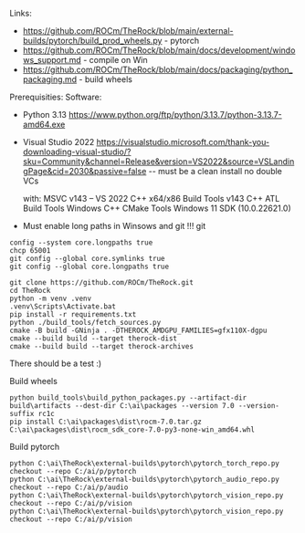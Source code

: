 Links:

- https://github.com/ROCm/TheRock/blob/main/external-builds/pytorch/build_prod_wheels.py - pytorch
- https://github.com/ROCm/TheRock/blob/main/docs/development/windows_support.md - compile on Win
- https://github.com/ROCm/TheRock/blob/main/docs/packaging/python_packaging.md - build wheels

Prerequisities:
 Software:
- Python 3.13 https://www.python.org/ftp/python/3.13.7/python-3.13.7-amd64.exe
- Visual Studio 2022 https://visualstudio.microsoft.com/thank-you-downloading-visual-studio/?sku=Community&channel=Release&version=VS2022&source=VSLandingPage&cid=2030&passive=false -- must be a clean install no double VCs

  with:
    MSVC v143 – VS 2022 C++ x64/x86 Build Tools
    v143 C++ ATL Build Tools
    Windows C++ CMake Tools
    Windows 11 SDK (10.0.22621.0)

- Must enable long paths in Winsows and git !!! git
```
config --system core.longpaths true
chcp 65001
git config --global core.symlinks true
git config --global core.longpaths true
```
```
git clone https://github.com/ROCm/TheRock.git
cd TheRock
python -m venv .venv
.venv\Scripts\Activate.bat
pip install -r requirements.txt
python ./build_tools/fetch_sources.py
cmake -B build -GNinja . -DTHEROCK_AMDGPU_FAMILIES=gfx110X-dgpu
cmake --build build --target therock-dist
cmake --build build --target therock-archives
```
There should be a test :)

Build wheels
```
python build_tools\build_python_packages.py --artifact-dir build\artifacts --dest-dir C:\ai\packages --version 7.0 --version-suffix rc1c
pip install C:\ai\packages\dist\rocm-7.0.tar.gz C:\ai\packages\dist\rocm_sdk_core-7.0-py3-none-win_amd64.whl
```

Build pytorch
```
python C:\ai\TheRock\external-builds\pytorch\pytorch_torch_repo.py checkout --repo C:/ai/p/pytorch
python C:\ai\TheRock\external-builds\pytorch\pytorch_audio_repo.py checkout --repo C:/ai/p/audio
python C:\ai\TheRock\external-builds\pytorch\pytorch_vision_repo.py checkout --repo C:/ai/p/vision
python C:\ai\TheRock\external-builds\pytorch\pytorch_vision_repo.py checkout --repo C:/ai/p/vision
```
